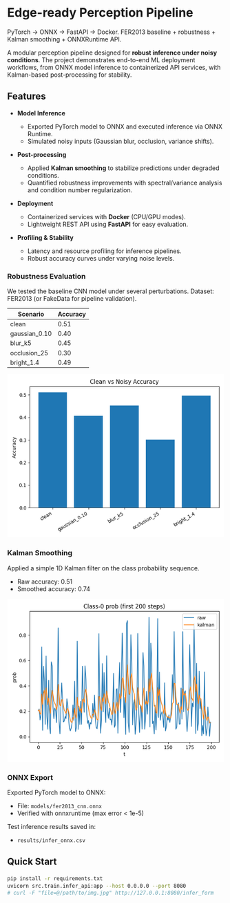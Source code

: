# Edge-ready Perception Pipeline

PyTorch → ONNX → FastAPI → Docker. FER2013 baseline + robustness + Kalman smoothing + ONNXRuntime API.

A modular perception pipeline designed for **robust inference under noisy conditions**.
The project demonstrates end-to-end ML deployment workflows, from ONNX model inference to containerized API services, with Kalman-based post-processing for stability.

## Features
- **Model Inference**
  - Exported PyTorch model to ONNX and executed inference via ONNX Runtime.
  - Simulated noisy inputs (Gaussian blur, occlusion, variance shifts).

- **Post-processing**
  - Applied **Kalman smoothing** to stabilize predictions under degraded conditions.
  - Quantified robustness improvements with spectral/variance analysis and condition number regularization.

- **Deployment**
  - Containerized services with **Docker** (CPU/GPU modes).
  - Lightweight REST API using **FastAPI** for easy evaluation.

- **Profiling & Stability**
  - Latency and resource profiling for inference pipelines.
  - Robust accuracy curves under varying noise levels.


### Robustness Evaluation

We tested the baseline CNN model under several perturbations.
Dataset: FER2013 (or FakeData for pipeline validation).

| Scenario      | Accuracy |
|---------------|----------|
| clean         | 0.51     |
| gaussian_0.10 | 0.40     |
| blur_k5       | 0.45     |
| occlusion_25  | 0.30     |
| bright_1.4    | 0.49     |

![Robustness Results](results/robust_bar.png)

### Kalman Smoothing

Applied a simple 1D Kalman filter on the class probability sequence.
- Raw accuracy: 0.51
- Smoothed accuracy: 0.74

![Kalman smoothing trace](results/smooth_trace.png)

### ONNX Export

Exported PyTorch model to ONNX:
- File: `models/fer2013_cnn.onnx`
- Verified with onnxruntime (max error < 1e-5)

Test inference results saved in:
- `results/infer_onnx.csv`


## Quick Start
```bash
pip install -r requirements.txt
uvicorn src.train.infer_api:app --host 0.0.0.0 --port 8080
# curl -F "file=@/path/to/img.jpg" http://127.0.0.1:8080/infer_form
```

